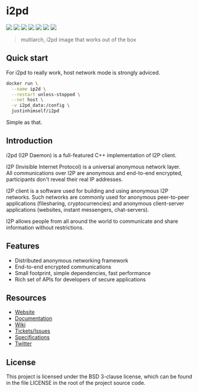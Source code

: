 # i2pd

![](https://img.shields.io/badge/ARCH-x86-9cf)
![](https://img.shields.io/badge/ARCH-x86_64-red)
![](https://img.shields.io/badge/ARCH-ARM_64-ff69b4)
![](https://img.shields.io/badge/ARCH-ARM_v7-yellow)
![](https://img.shields.io/badge/ARCH-ARM_v6-green)
![](https://img.shields.io/badge/ARCH-PowerPC_64_le-blueviolet)
![](https://img.shields.io/badge/ARCH-IBM_Z-blue)

> multiarch, i2pd image that works out of the box

## Quick start

For i2pd to really work, host network mode is strongly adviced.

```bash
docker run \
  --name ip2d \
  --restart unless-stopped \
  --net host \
  -v i2pd_data:/config \
  justinhimself/i2pd
```

Simple as that.

## Introduction

i2pd (I2P Daemon) is a full-featured C++ implementation of I2P client.

I2P (Invisible Internet Protocol) is a universal anonymous network layer.  
All communications over I2P are anonymous and end-to-end encrypted, participants
don't reveal their real IP addresses.

I2P client is a software used for building and using anonymous I2P
networks. Such networks are commonly used for anonymous peer-to-peer
applications (filesharing, cryptocurrencies) and anonymous client-server
applications (websites, instant messengers, chat-servers).

I2P allows people from all around the world to communicate and share information
without restrictions.

## Features

- Distributed anonymous networking framework
- End-to-end encrypted communications
- Small footprint, simple dependencies, fast performance
- Rich set of APIs for developers of secure applications

## Resources

- [Website](http://i2pd.website)
- [Documentation](https://i2pd.readthedocs.io/en/latest/)
- [Wiki](https://github.com/PurpleI2P/i2pd/wiki)
- [Tickets/Issues](https://github.com/PurpleI2P/i2pd/issues)
- [Specifications](https://geti2p.net/spec)
- [Twitter](https://twitter.com/hashtag/i2pd)

## License

This project is licensed under the BSD 3-clause license, which can be found in the file
LICENSE in the root of the project source code.
